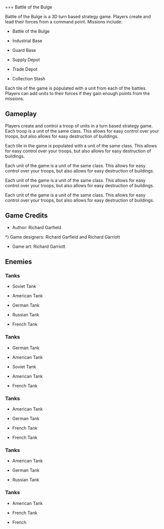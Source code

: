 
===
Battle of the Bulge

Battle of the Bulge is a 3D turn based strategy game. Players create and lead their forces from a command point. Missions include:

*   Battle of the Bulge

*   Industrial Base

*   Guard Base

*   Supply Depot

*   Trade Depot

*   Collection Stash

Each tile of the game is populated with a unit from each of the battles. Players can add units to their forces if they gain enough points from the missions.

## Gameplay

Players create and control a troop of units in a turn based strategy game. Each troop is a unit of the same class. This allows for easy control over your troops, but also allows for easy destruction of buildings.

Each tile in the game is populated with a unit of the same class. This allows for easy control over your troops, but also allows for easy destruction of buildings.

Each unit of the game is a unit of the same class. This allows for easy control over your troops, but also allows for easy destruction of buildings.

Each unit of the game is a unit of the same class. This allows for easy control over your troops, but also allows for easy destruction of buildings.

Each unit of the game is a unit of the same class. This allows for easy control over your troops, but also allows for easy destruction of buildings.

## Game Credits

*   Author: Richard Garfield

*)   Game designers: Richard Garfield and Richard Garriott
*   Game art: Richard Garriott

## Enemies

### Tanks

*   Soviet Tank

*   American Tank

*   German Tank

*   Russian Tank

*   French Tank

### Tanks

*   German Tank

*   American Tank

*   Soviet Tank

*   American Tank

*   French Tank

### Tanks

*   American Tank

*   German Tank

*   French Tank

*   French Tank

### Tanks

*   American Tank

*   German Tank

*   Russian Tank

### Tanks

*   American Tank

*   French Tank

*   French
